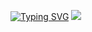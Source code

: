 <a href="https://git.io/typing-svg"><img src="https://readme-typing-svg.herokuapp.com?center=%D8%AE%D8%A7%D8%B7%D8%A6%D8%A9&vCenter=%D8%AE%D8%A7%D8%B7%D8%A6%D8%A9&lines=Hi%F0%9F%91%8B%2Cl'm+shakr+I'm+wed+Developer" alt="Typing SVG" /></a>
![](http://github-profile-summary-cards.vercel.app/api/cards/repos-per-language?username=vn7n24fzkq&theme=monokai)
